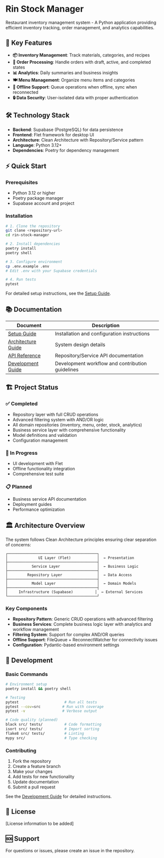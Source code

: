 # Rin Stock Manager

Restaurant inventory management system - A Python application providing efficient inventory tracking, order management, and analytics capabilities.

## 🚀 Key Features

- **📦 Inventory Management**: Track materials, categories, and recipes
- **🛒 Order Processing**: Handle orders with draft, active, and completed states
- **📊 Analytics**: Daily summaries and business insights
- **🍽️ Menu Management**: Organize menu items and categories
- **💾 Offline Support**: Queue operations when offline, sync when reconnected
- **🔒 Data Security**: User-isolated data with proper authentication

## 🛠️ Technology Stack

- **Backend**: Supabase (PostgreSQL) for data persistence
- **Frontend**: Flet framework for desktop UI
- **Architecture**: Clean Architecture with Repository/Service pattern
- **Language**: Python 3.12+
- **Dependencies**: Poetry for dependency management

## ⚡ Quick Start

### Prerequisites

- Python 3.12 or higher
- Poetry package manager
- Supabase account and project

### Installation

```bash
# 1. Clone the repository
git clone <repository-url>
cd rin-stock-manager

# 2. Install dependencies
poetry install
poetry shell

# 3. Configure environment
cp .env.example .env
# Edit .env with your Supabase credentials

# 4. Run tests
pytest
```

For detailed setup instructions, see the [Setup Guide](./setup.md).

## 📚 Documentation

| Document | Description |
|----------|-------------|
| [Setup Guide](./setup.md) | Installation and configuration instructions |
| [Architecture Guide](./architecture.md) | System design details |
| [API Reference](./api-reference.md) | Repository/Service API documentation |
| [Development Guide](./development.md) | Development workflow and contribution guidelines |

## 🏗️ Project Status

### ✅ Completed
- Repository layer with full CRUD operations
- Advanced filtering system with AND/OR logic
- All domain repositories (inventory, menu, order, stock, analytics)
- Business service layer with comprehensive functionality
- Model definitions and validation
- Configuration management

### 🚧 In Progress
- UI development with Flet
- Offline functionality integration
- Comprehensive test suite

### 📋 Planned
- Business service API documentation
- Deployment guides
- Performance optimization

## 🏛️ Architecture Overview

The system follows Clean Architecture principles ensuring clear separation of concerns:

```
┌─────────────────────────────────────────┐
│              UI Layer (Flet)            │  ← Presentation
├─────────────────────────────────────────┤
│           Service Layer                 │  ← Business Logic
├─────────────────────────────────────────┤
│         Repository Layer                │  ← Data Access
├─────────────────────────────────────────┤
│           Model Layer                   │  ← Domain Models
├─────────────────────────────────────────┤
│     Infrastructure (Supabase)          │  ← External Services
└─────────────────────────────────────────┘
```

### Key Components

- **Repository Pattern**: Generic CRUD operations with advanced filtering
- **Business Services**: Complete business logic layer with analytics and workflow management
- **Filtering System**: Support for complex AND/OR queries
- **Offline Support**: FileQueue + ReconnectWatcher for connectivity issues
- **Configuration**: Pydantic-based environment settings

## 🔧 Development

### Basic Commands

```bash
# Environment setup
poetry install && poetry shell

# Testing
pytest                     # Run all tests
pytest --cov=src          # Run with coverage
pytest -v                 # Verbose output

# Code quality (planned)
black src/ tests/          # Code formatting
isort src/ tests/          # Import sorting
flake8 src/ tests/         # Linting
mypy src/                  # Type checking
```

### Contributing

1. Fork the repository
2. Create a feature branch
3. Make your changes
4. Add tests for new functionality
5. Update documentation
6. Submit a pull request

See the [Development Guide](./development.md) for detailed instructions.

## 📄 License

[License information to be added]

## 🆘 Support

For questions or issues, please create an issue in the repository.